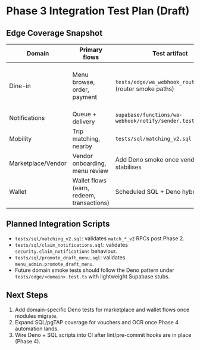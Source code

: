 # Phase 3 Integration Test Plan (Draft)

## Edge Coverage Snapshot
| Domain | Primary flows | Test artifact | Status |
|--------|---------------|---------------|--------|
| Dine-in | Menu browse, order, payment | `tests/edge/wa_webhook_router.test.ts` (router smoke paths) | Ready; extend with dine-in domain assertions |
| Notifications | Queue + delivery | `supabase/functions/wa-webhook/notify/sender.test.ts` | Ready |
| Mobility | Trip matching, nearby | `tests/sql/matching_v2.sql` | Ready |
| Marketplace/Vendor | Vendor onboarding, menu review | Add Deno smoke once vendor domain stabilises | Pending |
| Wallet | Wallet flows (earn, redeem, transactions) | Scheduled SQL + Deno hybrid tests | Pending |

## Planned Integration Scripts
- `tests/sql/matching_v2.sql`: validates `match_*_v2` RPCs post Phase 2.
- `tests/sql/claim_notifications.sql`: validates `security.claim_notifications` behaviour.
- `tests/sql/promote_draft_menu.sql`: validates `menu_admin.promote_draft_menu`.
- Future domain smoke tests should follow the Deno pattern under `tests/edge/<domain>.test.ts` with lightweight Supabase stubs.

## Next Steps
1. Add domain-specific Deno tests for marketplace and wallet flows once modules migrate.
2. Expand SQL/pgTAP coverage for vouchers and OCR once Phase 4 automation lands.
3. Wire Deno + SQL scripts into CI after lint/pre-commit hooks are in place (Phase 4).
